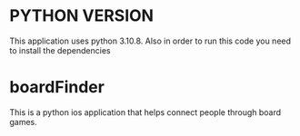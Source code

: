 # PYTHON VERSION
 This application uses python 3.10.8.
 Also in order to run this code you need to install the dependencies 

# boardFinder
This is a python ios application that helps connect people through board games. 

